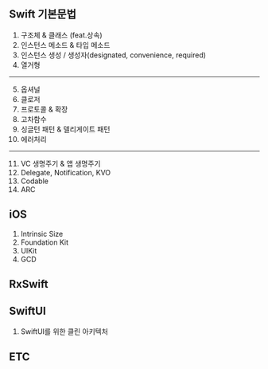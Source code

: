 ## Swift 기본문법

1. 구조체 & 클래스 (feat.상속) 
2. 인스턴스 메소드 & 타입 메소드  
3. 인스턴스 생성 / 생성자(designated, convenience, required)
4. 열거형
---
5. 옵셔널
6. 클로저 
7. 프로토콜 & 확장 
8. 고차함수 
9. 싱글턴 패턴 & 델리게이트 패턴
10. 에러처리
---
11. VC 생명주기 & 앱 생명주기
12. Delegate, Notification, KVO
13. Codable
14. ARC

## iOS

1. Intrinsic Size
2. Foundation Kit
3. UIKit
4. GCD

## RxSwift

## SwiftUI

1. SwiftUI를 위한 클린 아키텍처

## ETC
